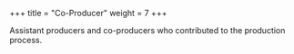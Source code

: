 +++
title = "Co-Producer"
weight = 7
+++

Assistant producers and co-producers who contributed to the production process.
